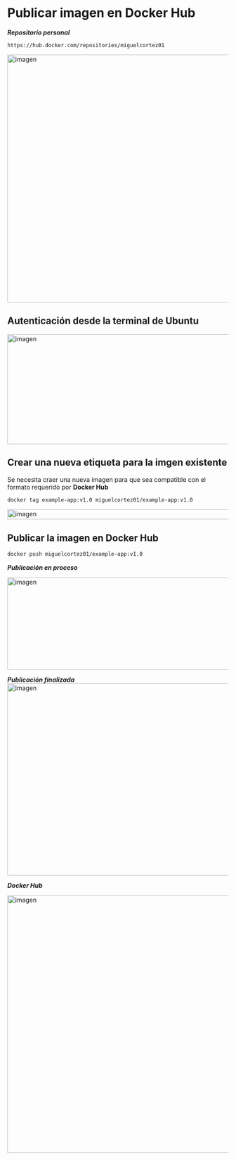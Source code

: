 # Publicar imagen en Docker Hub

***Repositorio personal***  
```
https://hub.docker.com/repositories/miguelcortez01
```


<img width="1917" height="564" alt="imagen" src="https://github.com/user-attachments/assets/a77cb50e-754d-4cbc-a1d5-604b9f978b26" />

## Autenticación desde la terminal de Ubuntu  

<img width="898" height="250" alt="imagen" src="https://github.com/user-attachments/assets/4be91d41-1cee-4061-9aec-31f6377f8793" />

## Crear una nueva etiqueta para la imgen existente
Se necesita craer una nueva imagen para que sea compatible con el formato requerido por **Docker Hub**  
```bash
docker tag example-app:v1.0 miguelcortez01/example-app:v1.0
```

<img width="815" height="23" alt="imagen" src="https://github.com/user-attachments/assets/7b1f0bb7-6e0d-4e2f-a6b4-ceb1aa1f9286" />

## Publicar la imagen en Docker Hub  

```bash
docker push miguelcortez01/example-app:v1.0
```  

***Publicación en proceso***  

<img width="691" height="210" alt="imagen" src="https://github.com/user-attachments/assets/3570a4bc-5ea9-482e-a8d4-5690a9bb0a6f" />

***Publicación finalizada***  
<img width="983" height="437" alt="imagen" src="https://github.com/user-attachments/assets/09594e6d-e6b1-48c7-833e-24349e28e13c" />

***Docker Hub***  

<img width="1781" height="586" alt="imagen" src="https://github.com/user-attachments/assets/1fd9ed15-c5d0-4aa2-8f4b-9cc05a61b1d2" />
